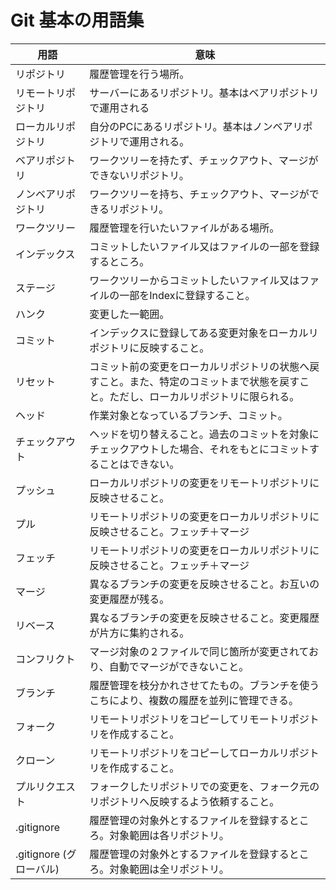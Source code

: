 # Git 基本の用語集

|用語 |意味
|--|--
|リポジトリ|履歴管理を行う場所。
|リモートリポジトリ|サーバーにあるリポジトリ。基本はベアリポジトリで運用される
|ローカルリポジトリ |自分のPCにあるリポジトリ。基本はノンベアリポジトリで運用される。
|ベアリポジトリ|ワークツリーを持たず、チェックアウト、マージができないリポジトリ。
|ノンベアリポジトリ|ワークツリーを持ち、チェックアウト、マージができるリポジトリ。
|ワークツリー |履歴管理を行いたいファイルがある場所。
|インデックス |コミットしたいファイル又はファイルの一部を登録するところ。
|ステージ |ワークツリーからコミットしたいファイル又はファイルの一部をIndexに登録すること。
|ハンク |変更した一範囲。
|コミット |インデックスに登録してある変更対象をローカルリポジトリに反映すること。
|リセット |コミット前の変更をローカルリポジトリの状態へ戻すこと。また、特定のコミットまで状態を戻すこと。ただし、ローカルリポジトリに限られる。
|ヘッド |作業対象となっているブランチ、コミット。
|チェックアウト |ヘッドを切り替えること。過去のコミットを対象にチェックアウトした場合、それをもとにコミットすることはできない。
|プッシュ |ローカルリポジトリの変更をリモートリポジトリに反映させること。
|プル |リモートリポジトリの変更をローカルリポジトリに反映させること。フェッチ＋マージ
|フェッチ |リモートリポジトリの変更をローカルリポジトリに反映させること。フェッチ＋マージ
|マージ |異なるブランチの変更を反映させること。お互いの変更履歴が残る。
|リベース |異なるブランチの変更を反映させること。変更履歴が片方に集約される。
|コンフリクト |マージ対象の２ファイルで同じ箇所が変更されており、自動でマージができないこと。
|ブランチ |履歴管理を枝分かれさせてたもの。ブランチを使うこちにより、複数の履歴を並列に管理できる。
|フォーク |リモートリポジトリをコピーしてリモートリポジトリを作成すること。
|クローン |リモートリポジトリをコピーしてローカルリポジトリを作成すること。
|プルリクエスト |フォークしたリポジトリでの変更を、フォーク元のリポジトリへ反映するよう依頼すること。
|.gitignore |履歴管理の対象外とするファイルを登録するところ。対象範囲は各リポジトリ。
|.gitignore (グローバル) |履歴管理の対象外とするファイルを登録するところ。対象範囲は全リポジトリ。
